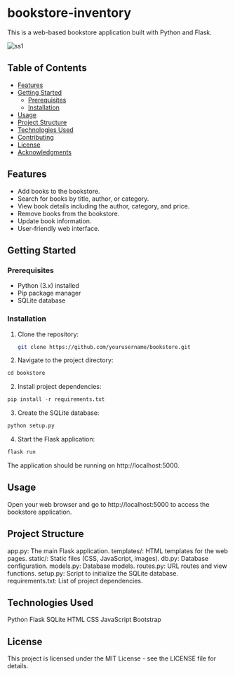# bookstore-inventory

This is a web-based bookstore application built with Python and Flask.

![ss1](https://github.com/ssaramoonn123/bookstore-inventory/assets/147779674/664f28ff-0da3-46f6-8ca7-1def86b63560)

## Table of Contents

- [Features](#features)
- [Getting Started](#getting-started)
  - [Prerequisites](#prerequisites)
  - [Installation](#installation)
- [Usage](#usage)
- [Project Structure](#project-structure)
- [Technologies Used](#technologies-used)
- [Contributing](#contributing)
- [License](#license)
- [Acknowledgments](#acknowledgments)

## Features

- Add books to the bookstore.
- Search for books by title, author, or category.
- View book details including the author, category, and price.
- Remove books from the bookstore.
- Update book information.
- User-friendly web interface.

## Getting Started

### Prerequisites

- Python (3.x) installed
- Pip package manager
- SQLite database

### Installation

1. Clone the repository:

   ```bash
   git clone https://github.com/yourusername/bookstore.git

1. Navigate to the project directory:
```python
cd bookstore
```

2. Install project dependencies:
```python
pip install -r requirements.txt
```

3. Create the SQLite database:
```python
python setup.py
```

4. Start the Flask application:
```python
flask run
```

The application should be running on http://localhost:5000.

## Usage
Open your web browser and go to http://localhost:5000 to access the bookstore application.


## Project Structure
app.py: The main Flask application.
templates/: HTML templates for the web pages.
static/: Static files (CSS, JavaScript, images).
db.py: Database configuration.
models.py: Database models.
routes.py: URL routes and view functions.
setup.py: Script to initialize the SQLite database.
requirements.txt: List of project dependencies.


## Technologies Used
Python
Flask
SQLite
HTML
CSS
JavaScript
Bootstrap


## License
This project is licensed under the MIT License - see the LICENSE file for details.
